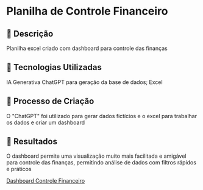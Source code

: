 # Planilha de Controle Financeiro

## 📒 Descrição
Planilha excel criado com dashboard para controle das finanças

## 🤖 Tecnologias Utilizadas
IA Generativa ChatGPT para geração da base de dados;
Excel

## 🧐 Processo de Criação
O "ChatGPT" foi utilizado para gerar dados fictícios e o excel para trabalhar os dados e criar um dashboard

## 🚀 Resultados
O dashboard permite uma visualização muito mais facilitada e amigável para controle das finanças, permitindo análise de dados com filtros rápidos e práticos

<a href="https://github.com/rosanasmara/BootcampCXFinance/blob/main/BootcampCXFinance.xlsx" title="Dashboard"> Dashboard Controle Financeiro</a>
